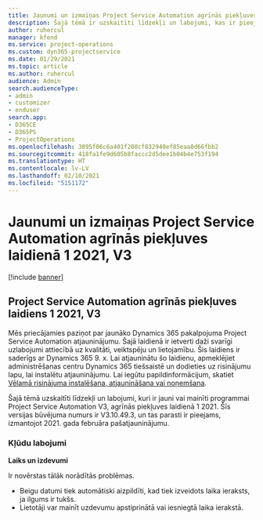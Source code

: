 ```yaml
---
title: Jaunumi un izmaiņas Project Service Automation agrīnās piekļuves laidienā 1 2021, V3
description: Šajā tēmā ir uzskaitīti līdzekļi un labojumi, kas ir pieejami Project Service Automation agrīnās piekļuves laidienā 1 2021, V3.
author: ruhercul
manager: kfend
ms.service: project-operations
ms.custom: dyn365-projectservice
ms.date: 01/29/2021
ms.topic: article
ms.author: ruhercul
audience: Admin
search.audienceType:
- admin
- customizer
- enduser
search.app:
- D365CE
- D365PS
- ProjectOperations
ms.openlocfilehash: 3895f06c6a401f200cf832940ef85eaa8d66fbb2
ms.sourcegitcommit: 418fa1fe9d605b8faccc2d5dee1b04b4e753f194
ms.translationtype: HT
ms.contentlocale: lv-LV
ms.lasthandoff: 02/10/2021
ms.locfileid: "5151172"
---
```

# <a name="whats-new-or-changed-in-project-service-automation-early-access-wave-1-2021-v3"></a>Jaunumi un izmaiņas Project Service Automation agrīnās piekļuves laidienā 1 2021, V3

[!include [banner](../includes/psa-now-project-operations.md)]

## <a name="project-service-automation-early-access-wave-1-2021-v3"></a>Project Service Automation agrīnās piekļuves laidiens 1 2021, V3

Mēs priecājamies paziņot par jaunāko Dynamics 365 pakalpojuma Project Service Automation atjauninājumu. Šajā laidienā ir ietverti daži svarīgi uzlabojumi attiecībā uz kvalitāti, veiktspēju un lietojamību. Šis laidiens ir saderīgs ar Dynamics 365 9. x. Lai atjauninātu šo laidienu, apmeklējiet administrēšanas centru Dynamics 365 tiešsaistē un dodieties uz risinājumu lapu, lai instalētu atjauninājumu. Lai iegūtu papildinformācijum, skatiet [Vēlamā risinājuma instalēšana, atjaunināšana vai noņemšana](https://docs.microsoft.com/power-platform/admin/install-remove-preferred-solution).

Šajā tēmā uzskaitīti līdzekļi un labojumi, kuri ir jauni vai mainīti programmai Project Service Automation V3, agrīnās piekļuves laidienā 1 2021. Šīs versijas būvējuma numurs ir V3.10.49.3, un tas parasti ir pieejams, izmantojot 2021. gada februāra pašatjauninājumu.


### <a name="bug-fixes"></a>Kļūdu labojumi

**Laiks un izdevumi**

Ir novērstas tālāk norādītās problēmas.

- Beigu datumi tiek automātiski aizpildīti, kad tiek izveidots laika ieraksts, ja ilgums ir tukšs.
- Lietotāji var mainīt uzdevumu apstiprinātā vai iesniegtā laika ierakstā.
